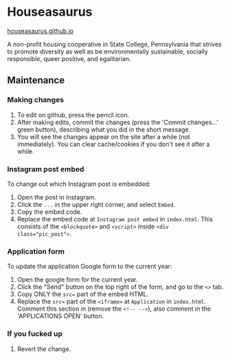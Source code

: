 # Houseasaurus

[houseasaurus.github.io](https://houseasaurus.github.io)

A non-profit housing cooperative in State College, Pennsylvania that strives to promote diversity as well as be environmentally sustainable, socially responsible, queer positive, and egalitarian.

## Maintenance

### Making changes
1. To edit on github, press the pencil icon.
2. After making edits, commit the changes (press the 'Commit changes...' green button), describing what you did in the short message.
3. You will see the changes appear on the site after a while (not immediately). You can clear cache/cookies if you don't see it after a while.

### Instagram post embed
To change out which Instagram post is embedded:
1. Open the post in Instagram.
1. Click the `...` in the upper right corner, and select `Embed`.
1. Copy the embed code.
1. Replace the embed code at `Instagram post embed` in `index.html`. This consists of the `<blockquote>` and `<script>` inside `<div class="pic_post">`. 

### Application form 
To update the application Google form to the current year:
1. Open the google form for the current year.
1. Click the "Send" button on the top right of the form, and go to the `<>` tab.
1. Copy ONLY the `src=` part of the embed HTML. 
1. Replace the `src=` part of the `<iframe>` at `Application` in `index.html`. Comment this section in (remove the `<!-- -->`), also comment in the 'APPLICATIONS OPEN' button.

### If you fucked up
1. Revert the change.
